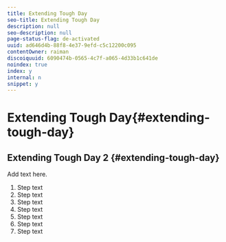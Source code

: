 ```yaml
---
title: Extending Tough Day
seo-title: Extending Tough Day
description: null
seo-description: null
page-status-flag: de-activated
uuid: ad646d4b-88f8-4e37-9efd-c5c12200c095
contentOwner: raiman
discoiquuid: 6090474b-0565-4c7f-a065-4d33b1c641de
noindex: true
index: y
internal: n
snippet: y
---
```


# Extending Tough Day{#extending-tough-day}

## Extending Tough Day 2 {#extending-tough-day}

Add text here.

1. Step text
1. Step text
1. Step text
1. Step text
1. Step text
1. Step text
1. Step text

